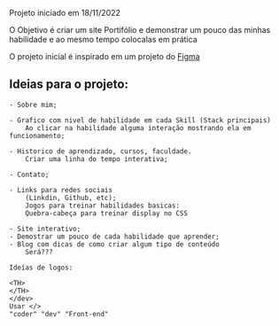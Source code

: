 <p>Projeto iniciado em 18/11/2022</p>
<p>O Objetivo é criar um site Portifólio e demonstrar um pouco das minhas habilidade e ao mesmo tempo colocalas em prática</p>
<p>O projeto inicial é inspirado em um projeto do <a href="https://www.figma.com/community/file/1162157859305054706">Figma</a></p>

## Ideias para o projeto:
		
	- Sobre mim;

	- Grafico com nivel de habilidade em cada Skill (Stack principais) 
		Ao clicar na habilidade	alguma interação mostrando ela em funcionamento;

	- Historico de aprendizado, cursos, faculdade.
		Criar uma linha do tempo interativa;

	- Contato;

	- Links para redes sociais
		(Linkdin, Github, etc);
	    Jogos para treinar habilidades basicas:
	    Quebra-cabeça para treinar display no CSS

	- Site interativo;
	- Demostrar um pouco de cada habilidade que aprender;
	- Blog com dicas de como criar algum tipo de conteúdo
	    Será???

	Ideías de logos:

	<TH>
	</TH>
	</dev>
	Usar </>
	"coder" "dev" "Front-end"